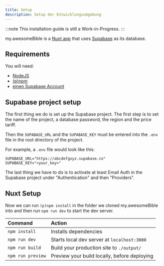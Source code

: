 ```yaml
---
title: Setup
description: Setup der Entwicklungsumgebung
---
```

:::note
 This installation guide is still a Work-in-Progress.
:::

my.awesomeBible is a [Nuxt app](https://nuxt.com) that uses [Supabase](https://supabase.com) as its database.

## Requirements
You will need:
- [NodeJS](https://nodejs.org)
- [(p)npm](https://pnpm.io/)
- [einen Supabase Account](https://supabase.com)

## Supabase project setup
The first thing we do is set up the Supabase project. The first step is to set the name of the project, a database password, the region and the price tariff.

Then the `SUPABASE_URL` and the `SUPABASE_KEY` must be entered into the `.env` file in the root directory of the project.

For example, a `.env` file would look like this:

```
SUPABASE_URL="https://abcdefgxyz.supabase.co"
SUPABASE_KEY="<your_key>"
```

The last thing we have to do is to activate at least Email Auth in the Supabase project under "Authentication" and then "Providers".

## Nuxt Setup
Now we can run `(p)npm install` in the folder we cloned my.awesomeBible into and then run `npm run dev` to start the dev server.

| Command                   | Action                                           |
| :------------------------ | :----------------------------------------------- |
| `npm install`             | Installs dependencies                            |
| `npm run dev`             | Starts local dev server at `localhost:3000`      |
| `npm run build`           | Build your production site to `./output/`        |
| `npm run preview`         | Preview your build locally, before deploying     |
